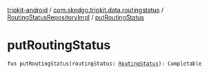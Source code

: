 [tripkit-android](../../index.md) / [com.skedgo.tripkit.data.routingstatus](../index.md) / [RoutingStatusRepositoryImpl](index.md) / [putRoutingStatus](./put-routing-status.md)

# putRoutingStatus

`fun putRoutingStatus(routingStatus: `[`RoutingStatus`](../../com.skedgo.tripkit.routingstatus/-routing-status/index.md)`): Completable`
